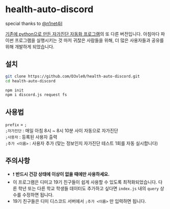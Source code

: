 # health-auto-discord

 special thanks to <a href="https://github.com/n1net4il">@n1net4il</a>  
 
<a href ="https://github.com/D3vle0/health-auto-check" target="_blank">기존에 python으로 만든 자가진단 자동화 프로그램</a>의 또 다른 버전입니다. 아침마다 파이썬 프로그램을 실행시키는 것 마저 귀찮은 사람들을 위해, 더 많은 사용자들과 공유를 위해 개발하게 되었습니다.  

## 설치
```sh
git clone https://github.com/D3vle0/health-auto-discord.git
cd health-auto-discord

npm init
npm i discord.js request fs
```
## 사용법
`prefix` = `;`  
`;자가진단` : 매일 아침 8시 ~ 8시 10분 사이 자동으로 자가진단  
`;사용자` : 등록된 사용자 출력  
`;추가 <이름>` : 사용자 추가 (맞는 정보인지 자가진단 테스트 1회를 자동 실시합니다)  

## 주의사항

 - :exclamation: **반드시 건강 상태에 이상이 없을 때에만 사용하세요.**
 - 이 프로그램은 디미고 19기 친구들이 쉽게 사용할 수 있도록 최적화되었습니다. 다른 학년 또는 다른 학교 학생들 데이터도 추가하고 싶다면 `index.js` 내의 `query` 상수를 수정하면 됩니다.
 - 19기 친구들은 디미 디스코드 서버에서 `;추가 <이름>` 만 입력하면 됩니다.

